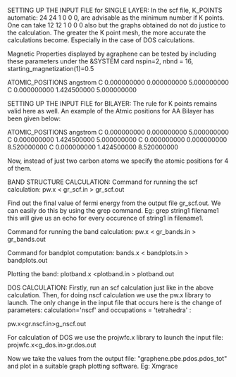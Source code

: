 SETTING UP THE INPUT FILE for SINGLE LAYER: In the scf file, K_POINTS automatic: 24 24 1 0 0 0, are advisable as the minimum number if K points. One can take 12 12 1 0 0 0 also but the graphs obtained do not do justice to the calculation. The greater the K point mesh, the more accurate the calculations become. Especially in the case of DOS calculations.


Magnetic Properties displayed by agraphene can be tested by including these parameters under the &SYSTEM card
nspin=2,
nbnd = 16,
starting_magnetization(1)=0.5


ATOMIC_POSITIONS angstrom
C 0.000000000 0.000000000 5.000000000
C 0.000000000 1.424500000 5.000000000




SETTING UP THE INPUT FILE for BILAYER: The rule for K points remains valid here as well. 
An example of the Atmic positions for AA Bilayer has been given below:

ATOMIC_POSITIONS angstrom
C 0.000000000 0.000000000 5.000000000
C 0.000000000 1.424500000 5.000000000
C 0.000000000 0.000000000 8.520000000
C 0.000000000 1.424500000 8.520000000

Now, instead of just two carbon atoms we specify the atomic positions for 4 of them.




BAND STRUCTURE CALCULATION:
Command for running the scf calculation:        pw.x < gr_scf.in > gr_scf.out


Find out the final value of fermi energy from the output file gr_scf.out. We can easily do this by using the grep command. Eg: grep string1 filename1             this will give us an echo for every occurence of string1 in filename1.


Command for running the band calculation:       pw.x < gr_bands.in > gr_bands.out


Command for bandplot computation:               bands.x < bandplots.in > bandplots.out


Plotting the band:                              plotband.x <plotband.in > plotband.out
    



DOS CALCULATION:
Firstly, run an scf calculation just like in the above calculation. Then, for doing nscf calculation we use the pw.x library to launch. The only change in the input file that occurs here is the change of parameters: calculation='nscf' and occupations = 'tetrahedra' :


pw.x<gr.nscf.in>g_nscf.out


For calculation of DOS we use the projwfc.x library to launch the input file:   projwfc.x<g_dos.in>gr.dos.out


Now we take the values from the output file: "graphene.pbe.pdos.pdos_tot" and plot in a suitable graph plotting software. Eg: Xmgrace
